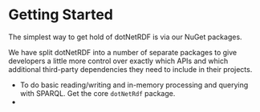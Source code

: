 # Getting Started

The simplest way to get hold of dotNetRDF is via our NuGet packages.

We have split dotNetRDF into a number of separate packages to give developers a little more control over exactly which APIs and which additional third-party dependencies they need to include in their projects.

  * To do basic reading/writing and in-memory processing and querying with SPARQL. Get the core `dotNetRdf` package.
  * 